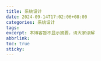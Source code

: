 ```yaml
---
title: 系统设计
date: 2024-09-14T17:02:06+08:00
categories: 系统设计
tags: 
excerpt: 本博客暂不显示摘要，请大家谅解
abbrlink: 
toc: true 
sticky: 
---
```

